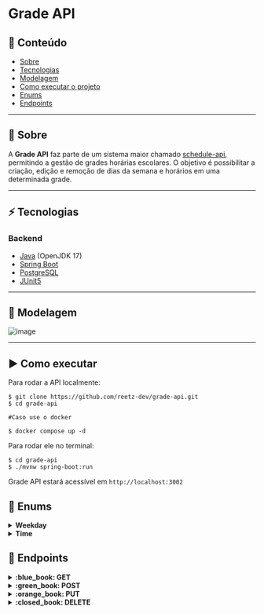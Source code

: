 # Grade API

## :door: Conteúdo

- [Sobre](#Sobre)
- [Tecnologias](#Tecnologias)
- [Modelagem](#Modelagem)
- [Como executar o projeto](#Como-executar)
- [Enums](#Enums)
- [Endpoints](#Endpoints)

---

<a name="Sobre"></a>
## :school: Sobre

A **Grade API** faz parte de um sistema maior chamado [schedule-api](https://github.com/reetz-dev/schedule-api), permitindo a gestão de grades horárias escolares. O objetivo é possibilitar a criação, edição e remoção de dias da semana e horários em uma determinada grade.

---

<a name="Tecnologias"></a>
## :zap: Tecnologias

### Backend

- [Java](https://www.java.com/pt-BR/) (OpenJDK 17)
- [Spring Boot](https://spring.io/projects/spring-boot/)
- [PostgreSQL](https://www.postgresql.org/)
- [JUnit5](https://junit.org/junit5/)

---

<a name="Modelagem"></a>
## :game_die: Modelagem

![image](https://github.com/user-attachments/assets/f5a83368-ac21-4758-ae5f-14f87094f12e)


---

<a name="Como-executar"></a>
##  :arrow_forward: Como executar

Para rodar a API localmente:

```shell
$ git clone https://github.com/reetz-dev/grade-api.git
$ cd grade-api

#Caso use o docker

$ docker compose up -d
```
Para rodar ele no terminal:

```shell
$ cd grade-api
$ ./mvnw spring-boot:run
```

Grade API estará acessível em `http://localhost:3002`

<a name="Enums"></a>
## :calendar: Enums

<details>
  <summary>
    <strong>Weekday</strong>
  </summary>

```
    SEGUNDA_FEIRA,
    TERCA_FEIRA,
    QUARTA_FEIRA,
    QUINTA_FEIRA,
    SEXTA_FEIRA;
```

  </details>

<details>
  <summary>
    <strong>Time</strong>
  </summary>

```
    PRIMEIRA_AULA,
    SEGUNDA_AULA,
    TERCEIRA_AULA,
    QUARTA_AULA,
    QUINTA_AULA;
```

  </details>


<a name="Endpoints"></a>
## :pushpin: Endpoints

<details>
  <summary>
    <strong>:blue_book: GET</strong>
  </summary>
  
#### Retorna todas as matérias

```http
  GET http://localhost:3002/api/grades
```

##### Exemplo de resposta:
```json
[
	{
		"id": 1,
		"name": "Filosofia",
		"weekdays": [
			"QUARTA_FEIRA"
		],
		"horarios": [
			"PRIMEIRA_AULA"
		]
	}
```

#### Buscar Matéria por Id

```http
  GET http://localhost:3002/api/grades/4
```
##### Exemplo de resposta:
```json
{
	"id": 4,
	"name": "Artes",
	"weekdays": [
		"QUARTA_FEIRA"
	],
	"horarios": [
		"TERCEIRA_AULA"
	]
}
```

#### Buscar dias da semana de uma matéria

```http
  GET http://localhost:3002/api/grades/weekdays/2
```
##### Exemplo de resposta:
```json
{
	"id": 2,
	"name": "Sociologia",
	"weekdays": [
		"SEGUNDA_FEIRA",
		"QUINTA_FEIRA"
	],
	"horarios": [
		"PRIMEIRA_AULA",
		"SEGUNDA_AULA"
	]
}
```

#### Buscar todas matérias por semana

```http
  GET http://localhost:3002/api/grades/weekdays
```
##### Exemplo de resposta:
```json
[
	{
		"id": 1,
		"name": "Filosofia",
		"weekdays": [
			"TERCA_FEIRA"
		],
		"horarios": [
			"PRIMEIRA_AULA"
		]
	},
	{
		"id": 2,
		"name": "Sociologia",
		"weekdays": [
			"SEGUNDA_FEIRA",
			"QUINTA_FEIRA"
		],
		"horarios": [
			"PRIMEIRA_AULA",
			"SEGUNDA_AULA"
		]
	},
	{
		"id": 4,
		"name": "Artes",
		"weekdays": [
			"QUARTA_FEIRA"
		],
		"horarios": [
			"TERCEIRA_AULA"
		]
	}
]
```

</details>

<details>
  <summary>
    <strong>:green_book: POST</strong>
  </summary>

#### Cadastro de matérias

```http
  POST http://localhost:3002/api/grades
```

##### Cadastrar uma Matéria:
| Chave   | Tipo       | Descrição                           |
| :---------- | :--------- | :---------------------------------- |
| `name` | `string` | **Obrigatório**. Nome da matéria |

##### Exemplo de criação de um cliente:
```json
{
    "name": "Artes"
}
```

##### Exemplo de resposta:
```json
{
	"id": 4,
	"name": "Artes",
	"weekdays": null,
	"horarios": null
}
```


#### Cadastrar dia da semana pelo Id

```http
  POST http://localhost:3002/api/grades/weekdays
```

##### Corpo da requisição:
| Chave   | Tipo       | Descrição                           |
| :---------- | :--------- | :---------------------------------- |
| `gradeId` | `long` | **Obrigatório**. Id da matéria |
| `weekday` | `enum` | **Obrigatório**. Weekday da matéria |

##### Exemplo de criação de uma matéria:
```json
{
	"gradeId":4,
	"weekday": "QUARTA_FEIRA"
}
```

##### Exemplo de resposta:
```json
{
	"id": 4,
	"name": "Artes",
	"weekdays": [
		"QUARTA_FEIRA"
	],
	"horarios": []
}
```



#### Cadastrar horário em uma matéria

```http
  POST http://localhost:3002/api/grades/times
```

##### Corpo da requisição:
| Chave   | Tipo       | Descrição                           |
| :---------- | :--------- | :---------------------------------- |
| `gradeId` | `long` | **Obrigatório**. Id da matéria |
| `time` | `enum` | **Obrigatório**. Time da matéria |

##### Exemplo de criação de uma matéria:
```json
{
	"gradeId": 4,
	"time":"TERCEIRA_AULA"
}
```

##### Exemplo de resposta:
```json
{
	"id": 4,
	"name": "Artes",
	"weekdays": [
		"QUARTA_FEIRA"
	],
	"horarios": [
		"TERCEIRA_AULA"
	]
}
```

</details>

<details>
  <summary>
    <strong>:orange_book: PUT</strong>
  </summary>
  
#### Atualiza dia da semana da matéria

```http
  http://localhost:3002/api/grades/weekdays/{id}
```

| Parâmetro   | Tipo       | Descrição                           |
| :---------- | :--------- | :---------------------------------- |
| `id` | `long` | **Obrigatório**. Identificação do cliente |

##### Exemplo de requisição:
```http
  PUT http://localhost:3002/api/grades/weekdays/1
```

##### Corpo da requisição:
| Chave   | Tipo       | Descrição                           |
| :---------- | :--------- | :---------------------------------- |
| `oldWeekday` | `string` | **Obrigatório**. Antigo dia da semana |
| `newWeekday` | `string` | **Obrigatório**. Novo dia da semana |

##### Exemplo de requisição:
```json
{
  "oldWeekday": "QUARTA_FEIRA",
  "newWeekday": "TERCA_FEIRA"
}
```

##### Exemplo de resposta:
```json
{
	"id": 1,
	"name": "Filosofia",
	"weekdays": [
		"TERCA_FEIRA"
	],
	"horarios": [
		"PRIMEIRA_AULA"
	]
}
```

#### Atualizar horário da matéria

```http
  PUT http://localhost:3002/api/grades/times/{id}
```

| Parâmetro   | Tipo       | Descrição                           |
| :---------- | :--------- | :---------------------------------- |
| `id` | `long` | **Obrigatório**. Identificação do cliente |

##### Exemplo de requisição:
```http
  http://localhost:3002/api/grades/times/2
```

##### Corpo da requisição:
| Chave   | Tipo       | Descrição                           |
| :---------- | :--------- | :---------------------------------- |
| `gradeId` | `string` | *Opcional*. Identificação do cliente |
| `oldTime` | `string` | **Obrigatório**. Antigo Horário |
| `newTime` | `string` | **Obrigatório**. Novo Horário |

##### Exemplo de requisição:
```json
{
	"gradeId":2,
	"oldTime": "TERCEIRA_AULA",
	"newTime": "PRIMEIRA_AULA"
}
```

##### Exemplo de resposta:
```json
{
	"id": 2,
	"name": "Sociologia",
	"weekdays": [
		"SEGUNDA_FEIRA",
		"QUINTA_FEIRA"
	],
	"horarios": [
		"SEGUNDA_AULA",
		"PRIMEIRA_AULA"
	]
}
```

</details>

<details>
  <summary>
    <strong>:closed_book: DELETE</strong>
  </summary>

#### Inativa uma matéria

```http
  DELETE http://localhost:3002/api/grades/{id}
```

| Parâmetro   | Tipo       | Descrição                           |
| :---------- | :--------- | :---------------------------------- |
| `id` | `string` | **Obrigatório**. Identificação do cliente |

##### Exemplo de requisição:
```http
  DELETE http://localhost:3002/api/grades/1
```


  
#### Tira o Dia da semana de uma Matéria

```http
  DELETE http://localhost:3002/api/grades/weekdays/{id}/{weekday}
```

| Parâmetro   | Tipo       | Descrição                           |
| :---------- | :--------- | :---------------------------------- |
| `id` | `string` | **Obrigatório**. Identificação do cliente |
| `weekday` | `enum` | **Obrigatório**. Identificação do dia da semana |

##### Exemplo de requisição:
```http
  DELETE http://localhost:3002/api/grades/weekdays/1/SEGUNDA_FEIRA
```
  


#### Tira o Horário de uma Matéria

```http
  DELETE http://localhost:3002/api/grades/times/{id}/{time}
```

| Parâmetro   | Tipo       | Descrição                           |
| :---------- | :--------- | :---------------------------------- |
| `id` | `string` | **Obrigatório**. Identificação do cliente |
| `time` | `enum` | **Obrigatório**. Identificação do horário |

##### Exemplo de requisição:
```http
  DELETE http://localhost:3002/api/grades/times/1/PRIMEIRA_AULA
```
  

</details>
